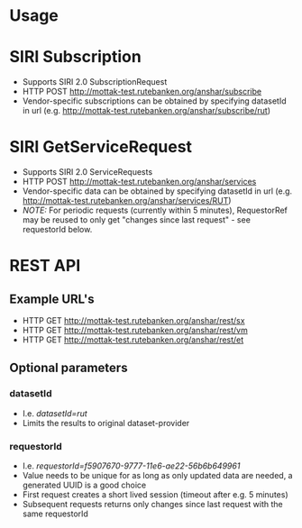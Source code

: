 # Usage

# SIRI Subscription
- Supports SIRI 2.0 SubscriptionRequest
- HTTP POST http://mottak-test.rutebanken.org/anshar/subscribe
- Vendor-specific subscriptions can be obtained by specifying datasetId in url (e.g. http://mottak-test.rutebanken.org/anshar/subscribe/rut)
 
# SIRI GetServiceRequest
- Supports SIRI 2.0 ServiceRequests
- HTTP POST http://mottak-test.rutebanken.org/anshar/services
- Vendor-specific data can be obtained by specifying datasetId in url (e.g. http://mottak-test.rutebanken.org/anshar/services/RUT)
- *NOTE:* For periodic requests (currently within 5 minutes), RequestorRef may be reused to only get "changes since last request" - see requestorId below.

# REST API

## Example URL's
- HTTP GET http://mottak-test.rutebanken.org/anshar/rest/sx
- HTTP GET http://mottak-test.rutebanken.org/anshar/rest/vm
- HTTP GET http://mottak-test.rutebanken.org/anshar/rest/et

## Optional parameters

### datasetId
- I.e. _datasetId=rut_
- Limits the results to original dataset-provider

### requestorId
- I.e. _requestorId=f5907670-9777-11e6-ae22-56b6b649961_
- Value needs to be unique for as long as only updated data are needed, a generated UUID is a good choice
- First request creates a short lived session (timeout after e.g. 5 minutes)
- Subsequent requests returns only changes since last request with the same requestorId